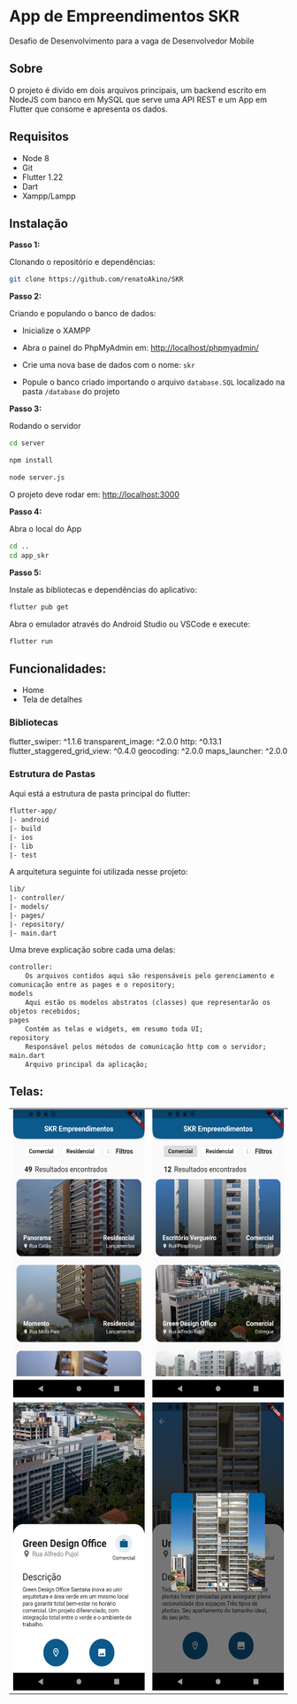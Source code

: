# App de Empreendimentos SKR

Desafio de Desenvolvimento para a vaga de Desenvolvedor Mobile

## Sobre

O projeto é divido em dois arquivos principais, um backend escrito em NodeJS com banco em MySQL que serve uma API REST e um App em Flutter que consome e apresenta os dados.


## Requisitos 

* Node 8
* Git
* Flutter 1.22
* Dart
* Xampp/Lampp


## Instalação

**Passo 1:**

Clonando o repositório e dependências:

```bash
git clone https://github.com/renatoAkino/SKR
```

**Passo 2:**

Criando e populando o banco de dados:

* Inicialize o XAMPP

* Abra o painel do PhpMyAdmin em: [http://localhost/phpmyadmin/](http://localhost/phpmyadmin/) 

* Crie uma nova base de dados com o nome: ```skr```

* Popule o banco criado importando o arquivo ```database.SQL```  localizado na pasta ```/database``` do projeto

**Passo 3:**

Rodando o servidor

```bash
cd server
```

```bash
npm install
```

```bash
node server.js
```

O projeto deve rodar em: [http://localhost:3000](http://localhost:3000) 

**Passo 4:**

Abra o local do App

```bash
cd ..
cd app_skr
```

**Passo 5:**

Instale as bibliotecas e dependências do aplicativo: 

```bash
flutter pub get
```

Abra o emulador através do Android Studio ou VSCode e execute:

```bash
flutter run
```

## Funcionalidades:

* Home
* Tela de detalhes

### Bibliotecas

  flutter_swiper: ^1.1.6
  transparent_image: ^2.0.0
  http: ^0.13.1
  flutter_staggered_grid_view: ^0.4.0
  geocoding: ^2.0.0
  maps_launcher: ^2.0.0

### Estrutura de Pastas
Aqui está a estrutura de pasta principal do flutter:

```
flutter-app/
|- android
|- build
|- ios
|- lib
|- test
```

A arquitetura seguinte foi utilizada nesse projeto:

```
lib/
|- controller/
|- models/
|- pages/
|- repository/
|- main.dart
```

Uma breve explicação sobre cada uma delas:

```
controller:
	Os arquivos contidos aqui são responsáveis pelo gerenciamento e comunicação entre as pages e o repository; 
models
	Aqui estão os modelos abstratos (classes) que representarão os objetos recebidos;
pages
	Contém as telas e widgets, em resumo toda UI;
repository
	Responsável pelos métodos de comunicação http com o servidor;
main.dart 
	Arquivo principal da aplicação;
```

## Telas:

<table>
  <tr>
    <td><img src="app_skr/assets/images/Screenshot_1.png" width=270 height=520></td>
    <td><img src="app_skr/assets/images/Screenshot_2.png" width=270 height=520></td>
  </tr>
  <tr>
    <td><img src="app_skr/assets/images/Screenshot_3.png" width=270 height=520></td>
    <td><img src="app_skr/assets/images/Screenshot_4.png" width=270 height=520></td>
  </tr>
 </table>
